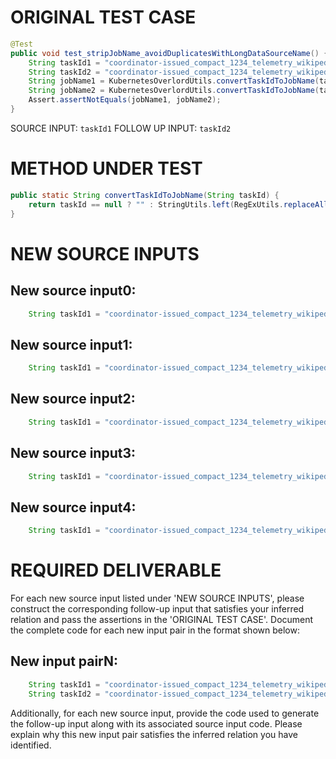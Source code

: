 # ORIGINAL TEST CASE
```java
@Test
public void test_stripJobName_avoidDuplicatesWithLongDataSourceName() {
    String taskId1 = "coordinator-issued_compact_1234_telemetry_wikipedia_geteditfailuresinnorthamerica_agg_summ_116_pcgkebcl_2023-07-19T16:53:11.416Z";
    String taskId2 = "coordinator-issued_compact_1234_telemetry_wikipedia_geteditfailuresinnorthamerica_agg_summ_117_pcgkebcl_2023-07-19T16:53:11.416Z";
    String jobName1 = KubernetesOverlordUtils.convertTaskIdToJobName(taskId1);
    String jobName2 = KubernetesOverlordUtils.convertTaskIdToJobName(taskId2);
    Assert.assertNotEquals(jobName1, jobName2);
}

```
SOURCE INPUT: `taskId1`
FOLLOW UP INPUT: `taskId2`


# METHOD UNDER TEST
```java
public static String convertTaskIdToJobName(String taskId) {
    return taskId == null ? "" : StringUtils.left(RegExUtils.replaceAll(taskId, K8S_TASK_ID_PATTERN, "").toLowerCase(Locale.ENGLISH), 30) + "-" + Hashing.murmur3_128().hashString(taskId, StandardCharsets.UTF_8);
}

```


# NEW SOURCE INPUTS
## New source input0:
```java
    String taskId1 = "coordinator-issued_compact_1234_telemetry_wikipedia_geteditfailuresinnorthamerica_agg_summ_116_pcgkebcl_2023-07-19T16:53:11.416Z";
```

## New source input1:
```java
    String taskId1 = "coordinator-issued_compact_1234_telemetry_wikipedia_geteditfailuresinnorthamerica_agg_summ_116_pcgkebcl_2023-07-20T16:53:11.416Z";
```

## New source input2:
```java
    String taskId1 = "coordinator-issued_compact_1234_telemetry_wikipedia_geteditfailuresinnorthamerica_agg_summ_116_pcgkebcl_2023-07-21T16:53:11.416Z";
```

## New source input3:
```java
    String taskId1 = "coordinator-issued_compact_1234_telemetry_wikipedia_geteditfailuresinnorthamerica_agg_summ_116_pcgkebcl_2023-07-22T16:53:11.416Z";
```

## New source input4:
```java
    String taskId1 = "coordinator-issued_compact_1234_telemetry_wikipedia_geteditfailuresinnorthamerica_agg_summ_116_pcgkebcl_2023-07-23T16:53:11.416Z";
```



# REQUIRED DELIVERABLE
For each new source input listed under 'NEW SOURCE INPUTS', please construct the corresponding follow-up input that satisfies your inferred relation and pass the assertions in the 'ORIGINAL TEST CASE'. Document the complete code for each new input pair in the format shown below:
## New input pairN:
```java
    String taskId1 = "coordinator-issued_compact_1234_telemetry_wikipedia_geteditfailuresinnorthamerica_agg_summ_116_pcgkebcl_2023-07-19T16:53:11.416Z";
    String taskId2 = "coordinator-issued_compact_1234_telemetry_wikipedia_geteditfailuresinnorthamerica_agg_summ_117_pcgkebcl_2023-07-19T16:53:11.416Z";
```

Additionally, for each new source input, provide the code used to generate the follow-up input along with its associated source input code. Please explain why this new input pair satisfies the inferred relation you have identified.